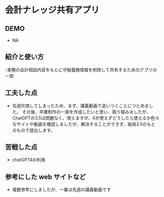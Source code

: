 # 会計ナレッジ共有アプリ

## DEMO

  - NA

## 紹介と使い方

  -実務の会計相談内容をもとに守秘義務情報を削除して共有するためのアプリの一部

## 工夫した点

  - 先週欠席してしまったため、まず、講義動画で追いつくことにつとめました。
  その後、卒業制作の一部を作成したいと思い、取り組みましたが、ChatGPTの3.5は問題なく、使えますが、4が使えずどうしたら使えるか色々なサイトや動画を確認しましたが、解決することができず、結局3.5のもとのもので提出します。

## 苦戦した点

  - chatGPT4の利用

## 参考にした web サイトなど

  - 複数参考にしましたが、一番は先週の講義動画です